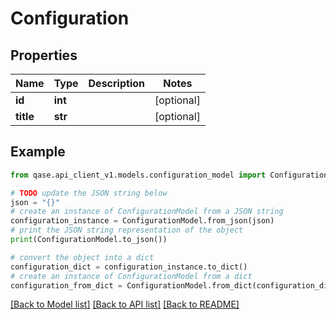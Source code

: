 # Configuration


## Properties

Name | Type | Description | Notes
------------ | ------------- | ------------- | -------------
**id** | **int** |  | [optional] 
**title** | **str** |  | [optional] 

## Example

```python
from qase.api_client_v1.models.configuration_model import ConfigurationModel

# TODO update the JSON string below
json = "{}"
# create an instance of ConfigurationModel from a JSON string
configuration_instance = ConfigurationModel.from_json(json)
# print the JSON string representation of the object
print(ConfigurationModel.to_json())

# convert the object into a dict
configuration_dict = configuration_instance.to_dict()
# create an instance of ConfigurationModel from a dict
configuration_from_dict = ConfigurationModel.from_dict(configuration_dict)
```
[[Back to Model list]](../README.md#documentation-for-models) [[Back to API list]](../README.md#documentation-for-api-endpoints) [[Back to README]](../README.md)


